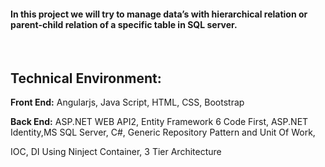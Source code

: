<h4>In this project we will try to manage data&rsquo;s with hierarchical relation or parent-child relation of a specific table in SQL server.</h4>
<p>&nbsp;</p>
<h2>Technical Environment:</h2>
<p><strong>Front End:</strong> Angularjs, Java Script, HTML, CSS, Bootstrap</p>
<p><strong>Back End:</strong> ASP.NET WEB API2, Entity Framework 6 Code First, ASP.NET Identity,MS SQL Server, C#, Generic Repository Pattern and Unit Of Work,</p>
<p>IOC, DI Using Ninject Container, 3 Tier Architecture</p>
